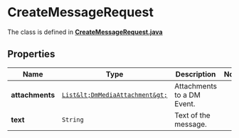 

# CreateMessageRequest

The class is defined in **[CreateMessageRequest.java](../../src/main/java/example/micronaut/model/CreateMessageRequest.java)**

## Properties

Name | Type | Description | Notes
------------ | ------------- | ------------- | -------------
**attachments** | [`List&lt;DmMediaAttachment&gt;`](DmMediaAttachment.md) | Attachments to a DM Event. | 
**text** | `String` | Text of the message. | 




